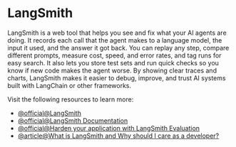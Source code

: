 # LangSmith

LangSmith is a web tool that helps you see and fix what your AI agents are doing. It records each call that the agent makes to a language model, the input it used, and the answer it got back. You can replay any step, compare different prompts, measure cost, speed, and error rates, and tag runs for easy search. It also lets you store test sets and run quick checks so you know if new code makes the agent worse. By showing clear traces and charts, LangSmith makes it easier to debug, improve, and trust AI systems built with LangChain or other frameworks.

Visit the following resources to learn more:

- [@official@LangSmith](https://smith.langchain.com/)
- [@official@LangSmith Documentation](https://docs.smith.langchain.com/)
- [@official@Harden your application with LangSmith Evaluation](https://www.langchain.com/evaluation)
- [@article@What is LangSmith and Why should I care as a developer?](https://medium.com/around-the-prompt/what-is-langsmith-and-why-should-i-care-as-a-developer-e5921deb54b5)
